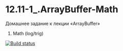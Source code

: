 # 12.11-1_.ArrayBuffer-Math
Домашнее задание к лекции «ArrayBuffer»
1. Math (log/trig)

[![Build status](https://ci.appveyor.com/api/projects/status/mn42clpof6qq7507?svg=true)](https://ci.appveyor.com/project/Al101010/12-11-1-arraybuffer-math)
